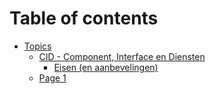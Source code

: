 # Table of contents

* [Topics](README.md)
  * [CID - Component, Interface en Diensten](topics/cid-component-interface-en-diensten/README.md)
    * [Eisen (en aanbevelingen)](topics/cid-component-interface-en-diensten/eisen-en-aanbevelingen.md)
  * [Page 1](topics/page-1.md)
